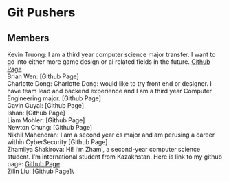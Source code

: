 # Git Pushers

## Members 
Kevin Truong: I am a third year computer science major transfer. I want to go into either more game design or ai related fields in the future. [Github Page](https://github.com/azuk132435) \
Brian Wen: [Github Page] \
Charlotte Dong: Charlotte Dong: would like to try front end or designer. I have team lead and backend experience and I am a third year Computer Engineering major. [Github Page]\
Gavin Guyal: [Github Page]\
Ishan: [Github Page]\
Liam Mohler: [Github Page]\
Newton Chung: [Github Page]\
Nikhil Mahendran: I am a second year cs major and am perusing a career within CyberSecurity [Github Page]\
Zhamilya Shakirova: Hi! I’m Zhami, a second-year computer science student. I’m international student from Kazakhstan. Here is link to my github page: [Github Page](https://github.com/zshakirova)\
Zilin Liu: [Github Page]\
